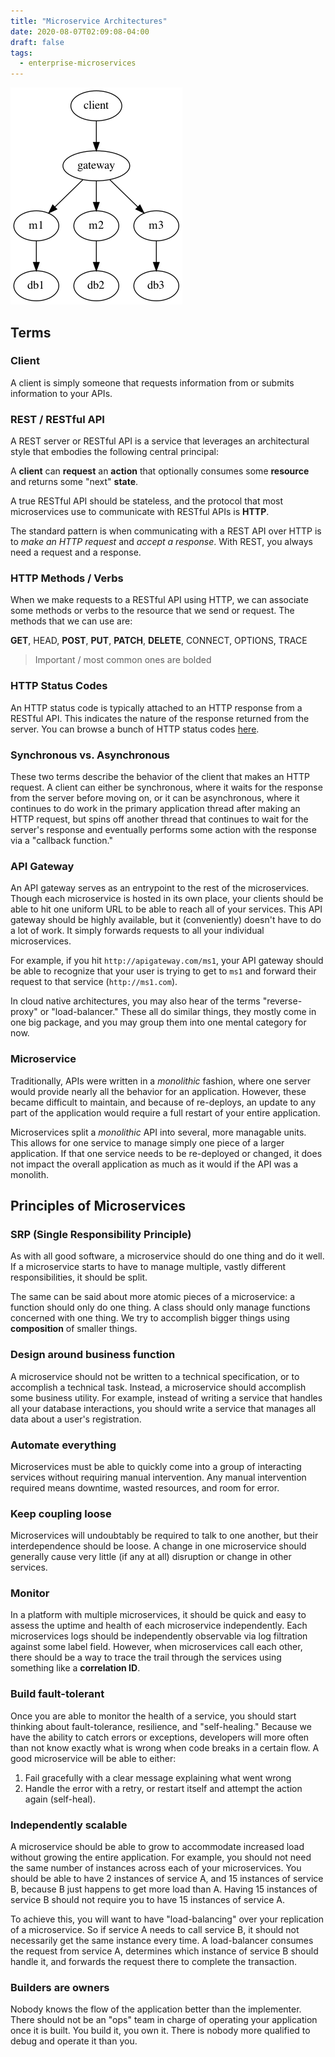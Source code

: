 ```yaml
---
title: "Microservice Architectures"
date: 2020-08-07T02:09:08-04:00
draft: false
tags:
  - enterprise-microservices
---
```


![Architecture](./architecture.png)

## Terms
### Client
A client is simply someone that requests information from or submits information to your APIs.

### REST / RESTful API
A REST server or RESTful API is a service that leverages an architectural style that embodies the following central principal:

A **client** can **request** an **action** that optionally consumes some **resource** and returns some "next" **state**.

A true RESTful API should be stateless, and the protocol that most microservices use to communicate with RESTful APIs is **HTTP**.

The standard pattern is when communicating with a REST API over HTTP is to *make an HTTP request* and *accept a response*. With REST, you always need a request and a response.

### HTTP Methods / Verbs
When we make requests to a RESTful API using HTTP, we can associate some methods or verbs to the resource that we send or request. The methods that we can use are:

**GET**, HEAD, **POST**, **PUT**, **PATCH**, **DELETE**, CONNECT, OPTIONS, TRACE

> Important / most common ones are bolded

### HTTP Status Codes
An HTTP status code is typically attached to an HTTP response from a RESTful API. This indicates the nature of the response returned from the server. You can browse a bunch of HTTP status codes [here](http://http.cat).

### Synchronous vs. Asynchronous
These two terms describe the behavior of the client that makes an HTTP request. A client can either be synchronous, where it waits for the response from the server before moving on, or it can be asynchronous, where it continues to do work in the primary application thread after making an HTTP request, but spins off another thread that continues to wait for the server's response and eventually performs some action with the response via a "callback function."

### API Gateway
An API gateway serves as an entrypoint to the rest of the microservices. Though each microservice is hosted in its own place, your clients should be able to hit one uniform URL to be able to reach all of your services. This API gateway should be highly available, but it (conveniently) doesn't have to do a lot of work. It simply forwards requests to all your individual microservices.

For example, if you hit `http://apigateway.com/ms1`, your API gateway should be able to recognize that your user is trying to get to `ms1` and forward their request to that service (`http://ms1.com`).

In cloud native architectures, you may also hear of the terms "reverse-proxy" or "load-balancer." These all do similar things, they mostly come in one big package, and you may group them into one mental category for now.

### Microservice
Traditionally, APIs were written in a *monolithic* fashion, where one server would provide nearly all the behavior for an application. However, these became difficult to maintain, and because of re-deploys, an update to any part of the application would require a full restart of your entire application.

Microservices split a *monolithic* API into several, more managable units. This allows for one service to manage simply one piece of a larger application. If that one service needs to be re-deployed or changed, it does not impact the overall application as much as it would if the API was a monolith.

## Principles of Microservices

### SRP (Single Responsibility Principle)
As with all good software, a microservice should do one thing and do it well. If a microservice starts to have to manage multiple, vastly different responsibilities, it should be split.

The same can be said about more atomic pieces of a microservice: a function should only do one thing. A class should only manage functions concerned with one thing. We try to accomplish bigger things using **composition** of smaller things.

### Design around business function
A microservice should not be written to a technical specification, or to accomplish a technical task. Instead, a microservice should accomplish some business utility. For example, instead of writing a service that handles all your database interactions, you should write a service that manages all data about a user's registration.

### Automate everything
Microservices must be able to quickly come into a group of interacting services without requiring manual intervention. Any manual intervention required means downtime, wasted resources, and room for error.

### Keep coupling loose
Microservices will undoubtably be required to talk to one another, but their interdependence should be loose. A change in one microservice should generally cause very little (if any at all) disruption or change in other services.

### Monitor
In a platform with multiple microservices, it should be quick and easy to assess the uptime and health of each microservice independently. Each microservices logs should be independently observable via log filtration against some label field. However, when microservices call each other, there should be a way to trace the trail through the services using something like a **correlation ID**.

### Build fault-tolerant
Once you are able to monitor the health of a service, you should start thinking about fault-tolerance, resilience, and "self-healing." Because we have the ability to catch errors or exceptions, developers will more often than not know exactly what is wrong when code breaks in a certain flow. A good microservice will be able to either:

1. Fail gracefully with a clear message explaining what went wrong
2. Handle the error with a retry, or restart itself and attempt the action again (self-heal).

### Independently scalable
A microservice should be able to grow to accommodate increased load without growing the entire application. For example, you should not need the same number of instances across each of your microservices. You should be able to have 2 instances of service A, and 15 instances of service B, because B just happens to get more load than A. Having 15 instances of service B should not require you to have 15 instances of service A.

To achieve this, you will want to have "load-balancing" over your replication of a microservice. So if service A needs to call service B, it should not necessarily get the same instance every time. A load-balancer consumes the request from service A, determines which instance of service B should handle it, and forwards the request there to complete the transaction.

### Builders are owners
Nobody knows the flow of the application better than the implementer. There should not be an "ops" team in charge of operating your application once it is built. You build it, you own it. There is nobody more qualified to debug and operate it than you.
